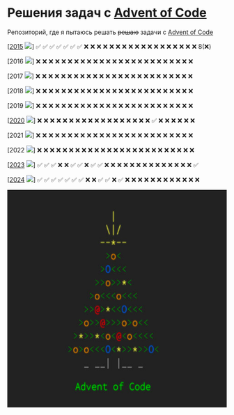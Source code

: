 # Решения задач с [Advent of Code](http://www.adventofcode.com)
Репозиторий, где я пытаюсь решать ~~решаю~~ задачи с [Advent of Code](http://www.adventofcode.com)


[[2015](2015) ![](https://geps.dev/progress/30)] :white_check_mark: :white_check_mark: :white_check_mark: 
:white_check_mark: :white_check_mark: 
:white_check_mark: :white_check_mark: :x: :x: :x: :x: :x: :x: :x: :x: :x: :x: :x: :x: :x: :x: :x: :x: :x: :x:
8(:x:)

[2016 ![](https://geps.dev/progress/0)] :x: :x: :x: :x: :x: :x: :x: :x: :x: :x: :x: :x: :x: :x: :x: :x: :x: :x: :x: 
:x: :x: :x: :x: :x: :x:

[2017 ![](https://geps.dev/progress/0)] :x: :x: :x: :x: :x: :x: :x: :x: :x: :x: :x: :x: :x: :x: :x: :x: :x: :x: :x:
:x: :x: :x: :x: :x: :x:

[2018 ![](https://geps.dev/progress/0)] :x: :x: :x: :x: :x: :x: :x: :x: :x: :x: :x: :x: :x: :x: :x: :x: :x: :x: :x:
:x: :x: :x: :x: :x: :x:

[2019 ![](https://geps.dev/progress/0)] :x: :x: :x: :x: :x: :x: :x: :x: :x: :x: :x: :x: :x: :x: :x: :x: :x: :x: :x:
:x: :x: :x: :x: :x: :x:

[[2020](2020) ![](https://geps.dev/progress/4)] :x: :x: :x: :x: :x: :x: :x: :x: :x: :x: :x: :x: :x: :x: :x: :x: :x: :x: 
:white_check_mark: :x: :x: :x: :x: :x: :x:

[2021 ![](https://geps.dev/progress/0)] :x: :x: :x: :x: :x: :x: :x: :x: :x: :x: :x: :x: :x: :x: :x: :x: :x: :x: :x:
:x: :x: :x: :x: :x: :x:

[2022 ![](https://geps.dev/progress/0)] :x: :x: :x: :x: :x: :x: :x: :x: :x: :x: :x: :x: :x: :x: :x: :x: :x: :x: :x:
:x: :x: :x: :x: :x: :x:

[[2023](2023) ![](https://geps.dev/progress/30)] :white_check_mark: :white_check_mark: :white_check_mark: :x: :x:
:white_check_mark: :white_check_mark: :x: :white_check_mark: :white_check_mark: :x: :x: :x: :x: :x: :x: :x: :x: :x:
:x: :x: :x: :x: :x: :white_check_mark:

[[2024](2024) ![](https://geps.dev/progress/40)] :white_check_mark: :white_check_mark: :white_check_mark: 
:white_check_mark: :white_check_mark: :white_check_mark: :white_check_mark: :x: :x: :white_check_mark: 
:white_check_mark: :x: :white_check_mark: :x: :x: :x: :x: :x: :x: :x: :x: :x: :x: :x: :x:

<img src="pic.jpg" width="10000" height="500">